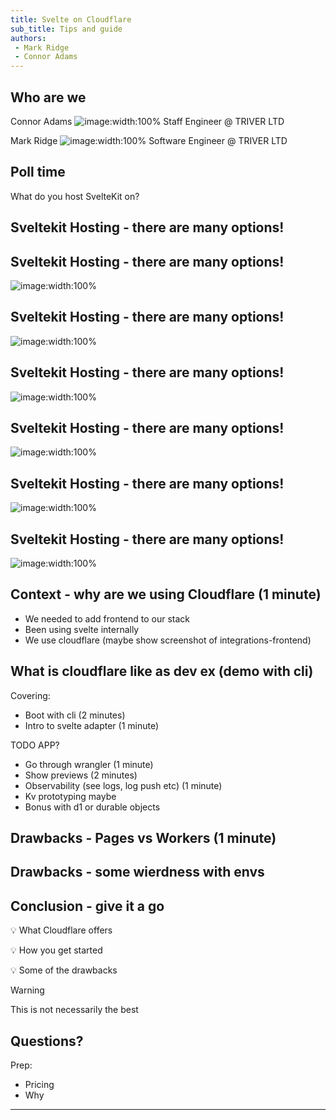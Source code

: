 ```yaml
---
title: Svelte on Cloudflare
sub_title: Tips and guide
authors: 
 - Mark Ridge
 - Connor Adams
---
```


Who are we
---

<!-- column_layout: [1, 1] -->
<!-- column: 0 -->
<!-- alignment: center -->
Connor Adams
![image:width:100%](images/connorads.jpg)
Staff Engineer @ TRIVER LTD
<!-- column: 1 -->
Mark Ridge
![image:width:100%](images/mark-profile.jpeg)
Software Engineer @ TRIVER LTD
<!-- end_slide -->
Poll time
---
<!-- jump_to_middle -->
<!-- alignment: center -->
What do you host SvelteKit on?
<!-- end_slide -->
Sveltekit Hosting - there are many options!
---
<!-- end_slide -->
Sveltekit Hosting - there are many options!
---
<!-- alignment: center -->
![image:width:100%](images/mash-1.png)
<!-- end_slide -->
Sveltekit Hosting - there are many options!
---
<!-- alignment: center -->
![image:width:100%](images/mash-2.png)
<!-- end_slide -->
Sveltekit Hosting - there are many options!
---
<!-- alignment: center -->
![image:width:100%](images/mash-3.png)
<!-- end_slide -->
Sveltekit Hosting - there are many options!
---
<!-- alignment: center -->
![image:width:100%](images/mash-4.png)
<!-- end_slide -->
Sveltekit Hosting - there are many options!
---
<!-- alignment: center -->
![image:width:100%](images/cloudflare-logo.png)
<!-- end_slide -->
Sveltekit Hosting - there are many options!
---
<!-- alignment: center -->
![image:width:100%](images/cloudflare-why.png)
<!-- end_slide -->
Context - why are we using Cloudflare (1 minute)
---
 - We needed to add frontend to our stack
 - Been using svelte internally
 - We use cloudflare (maybe show screenshot of integrations-frontend)
<!-- end_slide -->
What is cloudflare like as dev ex (demo with cli)
---

Covering:
 - Boot with cli (2 minutes)
 - Intro to svelte adapter (1 minute)

 TODO APP?
 - Go through wrangler (1 minute)
 - Show previews (2 minutes)
 - Observability (see logs, log push etc) (1 minute)
 - Kv prototyping maybe
 - Bonus with d1 or durable objects
<!-- end_slide -->
Drawbacks - Pages vs Workers (1 minute)
---
<!-- end_slide -->
Drawbacks - some wierdness with envs
---
<!-- end_slide -->
Conclusion - give it a go
---
<!-- pause -->
<!-- incremental_lists: true -->
💡 What Cloudflare offers 
&nbsp;  

<!-- pause -->
💡 How you get started 
&nbsp;  

<!-- pause -->
💡 Some of the drawbacks

<!-- pause -->
<!-- jump_to_middle -->
<!-- new_lines: 10 -->
> [!warning]
> This is not necessarily the best
<!-- end_slide -->
Questions?
---
Prep:
 - Pricing
 - Why
---